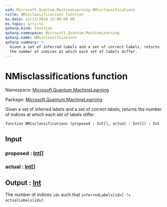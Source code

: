 ```yaml
---
uid: Microsoft.Quantum.MachineLearning.NMisclassifications
title: NMisclassifications function
ms.date: 12/13/2020 12:00:00 AM
ms.topic: article
qsharp.kind: function
qsharp.namespace: Microsoft.Quantum.MachineLearning
qsharp.name: NMisclassifications
qsharp.summary: >-
  Given a set of inferred labels and a set of correct labels, returns
  the number of indices at which each set of labels differ.
---
```


# NMisclassifications function

Namespace: [Microsoft.Quantum.MachineLearning](xref:Microsoft.Quantum.MachineLearning)

Package: [Microsoft.Quantum.MachineLearning](https://nuget.org/packages/Microsoft.Quantum.MachineLearning)


Given a set of inferred labels and a set of correct labels, returnsthe number of indices at which each set of labels differ.

```qsharp
function NMisclassifications (proposed : Int[], actual : Int[]) : Int
```


## Input

### proposed : [Int](xref:microsoft.quantum.lang-ref.int)[]




### actual : [Int](xref:microsoft.quantum.lang-ref.int)[]





## Output : [Int](xref:microsoft.quantum.lang-ref.int)

The number of indices `idx` such that`inferredLabels[idx] != actualLabels[idx]`.
